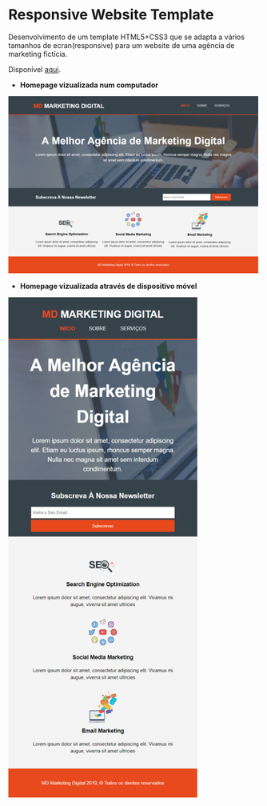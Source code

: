 # Responsive Website Template

Desenvolvimento de um template HTML5+CSS3 que se adapta a vários tamanhos de ecran(responsive) para um website de uma agência de marketing fictícia.

Disponível [aqui](https://adtx.github.io/RESPONSIVE-WEBSITE-TEMPLATE/).

* **Homepage vizualizada num computador**

<img src="screenshots/homepage.png" width="500">

* **Homepage vizualizada através de dispositivo móvel**

<img src="screenshots/homepage_mobile.png" height="1000">
